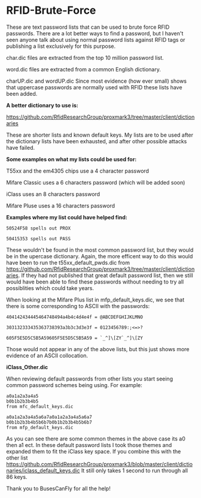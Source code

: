 # RFID-Brute-Force

These are text password lists that can be used to brute force RFID passwords. There are a lot better ways to find a password, but I haven't seen anyone talk about using normal password lists against RFID tags or publishing a list exclusively for this purpose.


char.dic files are extracted from the top 10 million password list.

word.dic files are extracted from a common English dictionary.

charUP.dic and wordUP.dic Since most evidence (how ever small) shows that uppercase passwords are normally used with RFID these lists have been added.


**A better dictionary to use is:**

https://github.com/RfidResearchGroup/proxmark3/tree/master/client/dictionaries

These are shorter lists and known default keys. My lists are to be used after the dictionary lists have been exhausted, and after other possible attacks have failed.



**Some examples on what my lists could be used for:**

T55xx and the em4305 chips use a 4 character password

Mifare Classic uses a 6 characters password (which will be added soon)

iClass uses an 8 characters password

Mifare Pluse uses a 16 characters password



**Examples where my list could have helped find:**
```
50524F58 spells out PROX

50415353 spells out PASS
```
These wouldn't be found in the most common password list, but they would be in the upercase dictionary. Again, the more efficent way to do this would have been to run the t55xx_default_pwds.dic from https://github.com/RfidResearchGroup/proxmark3/tree/master/client/dictionaries. If they had not published that great default password list, then we still would have been able to find these passwords without needing to try all possiblities which could take years.
 
When looking at the Mifare Plus list in mfp_default_keys.dic, we see that there is some corresponding to ASCII with the passwords: 
```
404142434445464748494a4b4c4d4e4f = @ABCDEFGHIJKLMNO

303132333435363738393a3b3c3d3e3f = 0123456789:;<=>?

605F5E5D5C5B5A59605F5E5D5C5B5A59 = `_^]\[ZY`_^]\[ZY
```
Those would not appear in any of the above lists, but this just shows more evidence of an ASCII collocation.



**iClass_Other.dic**

When reviewing default passwords from other lists you start seeing common password schemes being using. For example:

```
a0a1a2a3a4a5 
b0b1b2b3b4b5
from mfc_default_keys.dic

a0a1a2a3a4a5a6a7a0a1a2a3a4a5a6a7
b0b1b2b3b4b5b6b7b0b1b2b3b4b5b6b7
from mfp_default_keys.dic
```

As you can see there are some common themes in the above case its a0 then a1 ect. In these default password lists I took those themes and expanded them to fit the iClass key space. If you combine this with the other list https://github.com/RfidResearchGroup/proxmark3/blob/master/client/dictionaries/iclass_default_keys.dic It still only takes 1 second to run through all 86 keys.


Thank you to BusesCanFly for all the help!
